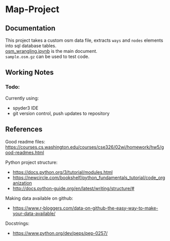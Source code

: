 # Map-Project

## Documentation 
This project takes a custom osm data file, extracts `ways` and `nodes` elements into sql database tables.  
[osm_wrangling.ipynb](osm_wrangling.ipynb) is the main document.  
`sample.osm.gz` can be used to test code.  


## Working Notes 
### Todo: 

  

Currently using: 
* spyder3 IDE 
* git version control, push updates to repository  


## References

Good readme files: 
https://courses.cs.washington.edu/courses/cse326/02wi/homework/hw5/good-readmes.html

Python project structure: 
* https://docs.python.org/3/tutorial/modules.html 
* https://newcircle.com/bookshelf/python_fundamentals_tutorial/code_organization
* http://docs.python-guide.org/en/latest/writing/structure/#

Making data available on github: 
* https://www.r-bloggers.com/data-on-github-the-easy-way-to-make-your-data-available/

Docstrings: 
* https://www.python.org/dev/peps/pep-0257/ 

